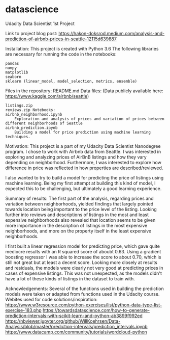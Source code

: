 # datascience
Udacity Data Scientist 1st Project

Link to project blog post:
https://hakon-doksrod.medium.com/analysis-and-prediction-of-airbnb-prices-in-seattle-12115d639887

Installation:
This project is created with Python 3.6
The following libraries are necessary for running the code in the notebooks:

    pandas
    numpy
    matplotlib
    seaborn
    sklearn (linear_model, model_selection, metrics, ensemble)

Files in the repository:
README.md
Data files: (Data publicly available here: https://www.kaggle.com/airbnb/seattle)

    listings.zip
    reviews.zip Notebooks:
    airbnb_neighborhood.ipynb
        Exploration and analysis of prices and variation of prices between different neighborhoods of Seattle
    airbnb_prediction.ipynb
        Building a model for price prediction using machine learning techniques.

Motivation:
This project is a part of my Udacity Data Scientist Nanodegree program. I chose to work with Airbnb data from Seattle. I was interested in exploring and analyzing prices of AirBnB listings and how they vary depending on neighborhood. Furthermore, I was interested to explore how difference in price was reflected in how properties are described/reviewed.

I also wanted to try to build a model for predicting the price of listings using machine learning. Being my first attempt at building this kind of model, I expected this to be challenging, but ultimately a good learning experience.

Summary of results:
The first part of the analysis, regarding prices and variation between neighborhoods, yielded findings that largely pointed towards location being important to the price level of the listing. Looking further into reviews and descriptions of listings in the most and least expensive neighborhoods also revealed that location seems to be given more importance in the description of listings in the most expensive neighborhoods, and more on the property itself in the least expensive neighborhoods.

I first built a linear regression model for predicting price, which gave quite mediocre results with an R squared score of aboubt 0.63. Using a gradient boosting regressor I was able to increase the score to about 0.70, which is still not great but at least a decent score. Looking more closely at results and residuals, the models were clearly not very good at predicting prices in cases of expensive listings. This was not unexpected, as the models didn't have a lot of these kinds of listings in the dataset to train with.

Acknowledgements:
Several of the functions used in building the prediction models were taken or adapted from functions used in the Udacity course.
Webites used for code solutions/inspiration:
https://www.w3resource.com/python-exercises/list/python-data-type-list-exercise-183.php https://towardsdatascience.com/how-to-generate-prediction-intervals-with-scikit-learn-and-python-ab3899f992ed https://nbviewer.jupyter.org/github/WillKoehrsen/Data-Analysis/blob/master/prediction-intervals/prediction_intervals.ipynb https://www.datacamp.com/community/tutorials/wordcloud-python
